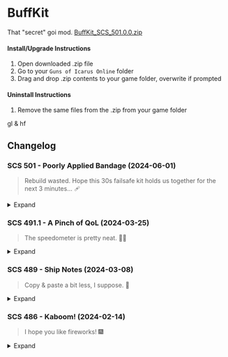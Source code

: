 # BuffKit
That "secret" goi mod. [BuffKit_SCS_501.0.0.zip](https://github.com/user-attachments/files/16571241/BuffKit_SCS_501.0.0.zip)
#### Install/Upgrade Instructions
1. Open downloaded .zip file
2. Go to your `Guns of Icarus Online` folder
3. Drag and drop .zip contents to your game folder, overwrite if prompted
#### Uninstall Instructions
1. Remove the same files from the .zip from your game folder

gl & hf

## Changelog

### SCS 501 - Poorly Applied Bandage (2024-06-01)
> Rebuild wasted. Hope this 30s failsafe kit holds us together for the next 3 minutes... 🩹
<details><summary>Expand</summary>
  
- **Speedometer**: 
  - Add Jester's Parade to allowed maps.
  - Fix possible NullReferenceException on mission start. (Broke repair UI. Thanks Zetnus!)
- **ToggleMatchUI**:
  - Fix name tags not re-appearing after toggling.
  - Fix ship health bar sometimes breaking if the UI is disabled.
- New **SimpleFixes**: 
  - Format the "Time Completed" stat from seconds to `m:ss` on the UIMatchEndCrewPanel.
  - Increase the character limit in the kill feed: `58 -> 83` (+25).  
![AdjustKillFeedCharacterLimit](https://github.com/user-attachments/assets/0cbceeef-4968-44d1-807b-128d2cd6f89e)
  - **AudioResetButton**: Resets audio to use the current output device and may fix audio issues. Button in audio settings.  
![AudioResetButton](https://github.com/user-attachments/assets/1f3eff68-3d13-48b8-b841-663bdd37e771)
- New **RepairCluster**: Repair indicators are in a fixed position above the ship health bar UI. Disabled by default.
  - Only available in PvE.
  - Disables original offscreen logic and indicators. Original indicators on components remain.
  - Indicators in the RepairCluster are a basic re-implementation of the originals and are not 1:1.
  - Icons do not blink at all, flash between fire status, or have background/shadow icon.
  - Health bar does not gradually change color based on health or have a background bar.
  - Health bar turns orange at <= 50% and return white above that. If destroyed, icon is red and health bar is hidden. Health bar is hidden if full.
  - A small fire or bigFire icon appears on top of the main icon in the top-right corner when the part is on... you know.  
![RepairCluster](https://github.com/user-attachments/assets/d5159f13-70a7-44a8-a2cd-24cf4f432660)
</details>

### SCS 491.1 - A Pinch of QoL (2024-03-25)
> The speedometer is pretty neat. 🚢💨
<details><summary>Expand</summary>

- **LobbyTimer**: Teams who can request overtime is now inclusive of the PreLockAnnouncementTime (30 seconds).
- **BuffKit Settings**:
  - Settings are now sorted alphabetically instead of random load order.
  - Settings will no longer scroll back to the top when a setting is expanded/collapsed.
  - Scroll sensitivity increased from `20` to `40`. This affects other BuffKit UI with scroll views, like Title Selection.
- **Small Fix**: Blue Team will no longer have an extra space on the match end screen. `Blue Team  Wins` to `Blue Team Wins`.
- New **UpdateChecker**: Lets you know if there is a new BuffKit version available in chat when you login to the game. Also prints the current version.  
![buffkitUpdateChecker](https://github.com/user-attachments/assets/e2ec6d40-be57-4cf4-8895-2c9956b01658)
- New **SkirmishAlerts**: Displays objective progress alerts in modes that currently do not use them. Enabled by default.
  - For spectators only.
  - Setting to log these alerts in chat, enabled by default.
  - Setting to use alert sounds, enabled by default.
  - Currently supports Deathmatch.
    - Last kill is not (but sometimes?) reported by the server. Logs final score on match end.  
![SkirmishAlertsDeathmatch](https://github.com/user-attachments/assets/7a35ecb8-f253-4dd1-8044-9aa5ee2f215c)
- New **Speedometer**: Finally see how fast your ship is in numbers! Disabled by default.
  - Pilot only. Available in Practice, Pirate Deathmatch, and PvE modes. Not supported for spectators. Overlay displayed above hotbar.
  - Meters: 
    - Speed: Horizontal m/s, Vertical m/s, Rotation degrees/s
    - Position: X east/west, Y altitude, Z north/south (X0, Z0 is map center).
  - Settings available per meter. First column will be centered if only 3 or less meters are shown.  
![Speedometer](https://github.com/user-attachments/assets/4dac57d7-5af6-4f2e-855c-80778d1d5fc6)
</details>

### SCS 489 - Ship Notes (2024-03-08)
> Copy & paste a bit less, I suppose. 📝
<details><summary>Expand</summary>
  
- New **ShipLoadoutNotes**: Adds a text box on the ship customization screen where you can set a note per ship loadout. Enabled by default. 
  - Announce to Crew feature: Captains can send their note to crew chat.
  - You can use `<slot1><slot2><slot3>` tags to insert player names from those slots. If no player in the slot, the tag stays.
  - A blank line between notes will send in a separate chat message. 
    - A chat message is limited to about 490 characters. 
    - If you exceed that, your message will be cut off. To prevent this, add a blank line.
  - Notes are limited to 1,000 characters (almost a whole expanded chat window). 
  - Announcing has a 15 second cooldown and sends a maximum of 4 chat messages.
  - The Announce to Crew button will appear under the text box when these are true: 
    - Player is the captain, Note is not empty, and Not on cooldown.
  - The save button will appear if there are changes made.  
![ShipLoadoutNotes](https://github.com/user-attachments/assets/8af594e3-54d2-47c9-b344-19a33fd317c5)
- New **ModMatchTimerFix**: Fixes the placement of the timer so it does not overlap the captain's order UI. Enabled by default.
  - Moves the timer down if the captain's order UI is active. If inactive, the timer is in its original position.
  - Updates the appearance to match the PvE timer UI. Settings are available to revert these changes individually. 
    - Hide leading 0 from minutes.
    - Change font color from yellow to white.
    - Change font from `Roboto Regular` to `PenumbraHalfSerifStd Reg`.  
![ModMatchTimerFix](https://github.com/user-attachments/assets/efc5ee2b-0ac6-40ae-8041-d140b6f51035)  
- New **AchievementScreenState**: Remembers the last state the screen was on and restores it the next time the screen is entered. Enabled by default.
  - Except when "Go to Achievement" button is clicked. (Profile > Rewards)
  - Remembers state for each tab (PvP, Co-op, Neutral) and restores it when switching between tabs.
</details>

### SCS 486 - Kaboom! (2024-02-14)
> I hope you like fireworks! 🎆
<details><summary>Expand</summary>

- Special Abilities can now be shown in the Crew Loadout Viewer. Enabled by default with settings available.
- SkipIntro will now automatically press the play button on the launcher. (Renamed to SkipLauncherAndIntro).
- New ForceSeasonalDecor feature: Ability to force on seasonal decor. Game restart not required. Settings added under MISC:
  - Force Seasonal Fireworks
  - Force Seasonal Spooky AI
  - Force Seasonal Christmas Trees
</details>
